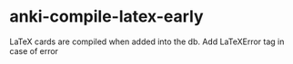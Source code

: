 # anki-compile-latex-early
LaTeX cards are compiled when added into the db. Add LaTeXError tag in case of error
